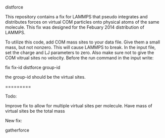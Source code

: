 distforce

This repository contains a fix for LAMMPS that pseudo integrates and distributes forces on virtual COM particles onto physical atoms of the same molecule. 
This fix was designed for the Febuary 2014 distribution of LAMMPS. 

To utilize this code, add COM mass sites to your data file. Give them a small mass, but not nonzero. This will cause LAMMPS to break.
In the input file, set the charge and LJ parameters to zero. Also make sure not to give the COM vitrual sites no velocity.
Before the run command in the input write:

fix fix-id distforce group-id

the group-id should be the virtual sites.

=========

Todo:

Improve fix to allow for multiple virtual sites per molecule. 
Have mass of virtual sites be the total mass

New fix:

gatherforce
